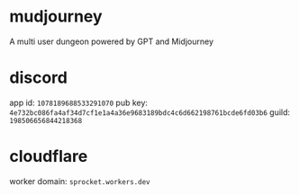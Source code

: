 # mudjourney
A multi user dungeon powered by GPT and Midjourney

# discord
app id: `1078189688533291070`
pub key: `4e732bc086fa4af34d7cf1e1a4a36e9683189bdc4c6d662198761bcde6fd03b6`
guild: `198506656844218368`

# cloudflare
worker domain: `sprocket.workers.dev`
